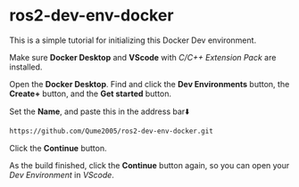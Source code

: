 # ros2-dev-env-docker

This is a simple tutorial for initializing this Docker Dev environment.

Make sure **Docker Desktop** and **VScode** with *C/C++ Extension Pack* are installed.

Open the **Docker Desktop**. Find and click the **Dev Environments** button, the **Create+** button, and the **Get started** button.

Set the **Name**, and paste this in the address bar⬇️

```bash
https://github.com/Qume2005/ros2-dev-env-docker.git
```

Click the **Continue** button.

As the build finished, click the **Continue** button again, so you can open your *Dev Environment* in *VScode*.

